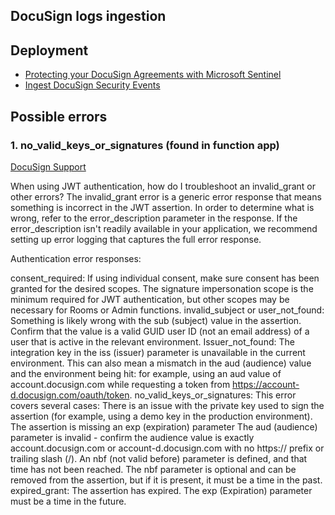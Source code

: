 ## DocuSign logs ingestion

## Deployment 
* [Protecting your DocuSign Agreements with Microsoft Sentinel](https://techcommunity.microsoft.com/t5/microsoft-sentinel-blog/protecting-your-docusign-agreements-with-microsoft-sentinel/ba-p/2085502)
* [Ingest DocuSign Security Events](https://github.com/Azure/Azure-Sentinel/blob/master/DataConnectors/DocuSign-SecurityEvents/README.md)

## Possible errors

### 1. no_valid_keys_or_signatures (found in function app)

[DocuSign Support](https://support.docusign.com/s/articles/DocuSign-Developer-FAQs-General-Administration-and-Authentication?language=en_US#:~:text=no_valid_keys_or_signatures%3A%20This%20error%20covers%20several%20cases%3A)

When using JWT authentication, how do I troubleshoot an invalid_grant or other errors?
The invalid_grant error is a generic error response that means something is incorrect in the JWT assertion. In order to determine what is wrong, refer to the error_description parameter in the response. If the error_description isn't readily available in your application, we recommend setting up error logging that captures the full error response.

Authentication error responses:

consent_required: If using individual consent, make sure consent has been granted for the desired scopes. The signature impersonation scope is the minimum required for JWT authentication, but other scopes may be necessary for Rooms or Admin functions.
invalid_subject or user_not_found: Something is likely wrong with the sub (subject) value in the assertion. Confirm that the value is a valid GUID user ID (not an email address) of a user that is active in the relevant environment.
Issuer_not_found: The integration key in the iss (issuer) parameter is unavailable in the current environment. This can also mean a mismatch in the aud (audience) value and the environment being hit: for example, using an aud value of account.docusign.com while requesting a token from https://account-d.docusign.com/oauth/token.
no_valid_keys_or_signatures: This error covers several cases:
There is an issue with the private key used to sign the assertion (for example, using a demo key in the production environment).
The assertion is missing an exp (expiration) parameter
The aud (audience) parameter is invalid - confirm the audience value is exactly account.docusign.com or account-d.docusign.com with no https:// prefix or trailing slash (/).
An nbf (not valid before) parameter is defined, and that time has not been reached. The nbf parameter is optional and can be removed from the assertion, but if it is present, it must be a time in the past.
expired_grant: The assertion has expired. The exp (Expiration) parameter must be a time in the future.

